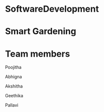 # SoftwareDevelopment
<html>
<head>
<h1>Smart Gardening</h1>
</head>
<body>
<h1>Team members</h1>
  <p>Poojitha</p>
  <p>Abhigna</p>
  <p>Akshitha</p>
  <p>Geethika</p>
  <p>Pallavi</p>
</body>
</html>


